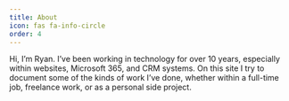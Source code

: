 ```yaml
---
title: About
icon: fas fa-info-circle
order: 4
---
```



Hi, I’m Ryan. I’ve been working in technology for over 10 years, especially within websites, Microsoft 365, and CRM systems. On this site I try to document some of the kinds of work I’ve done, whether within a full-time job, freelance work, or as a personal side project.